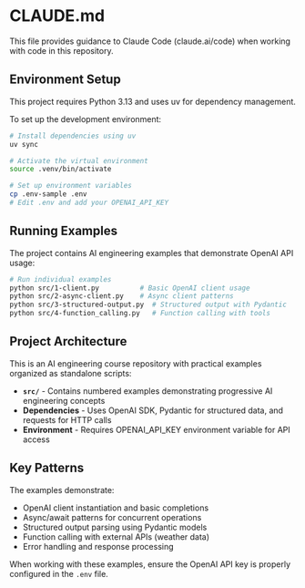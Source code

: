 # CLAUDE.md

This file provides guidance to Claude Code (claude.ai/code) when working with code in this repository.

## Environment Setup

This project requires Python 3.13 and uses uv for dependency management.

To set up the development environment:
```bash
# Install dependencies using uv
uv sync

# Activate the virtual environment
source .venv/bin/activate

# Set up environment variables
cp .env-sample .env
# Edit .env and add your OPENAI_API_KEY
```

## Running Examples

The project contains AI engineering examples that demonstrate OpenAI API usage:

```bash
# Run individual examples
python src/1-client.py          # Basic OpenAI client usage
python src/2-async-client.py    # Async client patterns
python src/3-structured-output.py  # Structured output with Pydantic
python src/4-function_calling.py   # Function calling with tools
```

## Project Architecture

This is an AI engineering course repository with practical examples organized as standalone scripts:

- **`src/`** - Contains numbered examples demonstrating progressive AI engineering concepts
- **Dependencies** - Uses OpenAI SDK, Pydantic for structured data, and requests for HTTP calls
- **Environment** - Requires OPENAI_API_KEY environment variable for API access

## Key Patterns

The examples demonstrate:
- OpenAI client instantiation and basic completions
- Async/await patterns for concurrent operations
- Structured output parsing using Pydantic models
- Function calling with external APIs (weather data)
- Error handling and response processing

When working with these examples, ensure the OpenAI API key is properly configured in the `.env` file.